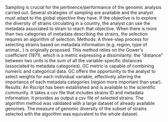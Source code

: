 Sampling is crucial for the pertinence/performance of the genomic analysis carried out. Several strategies of sampling are available and the analyst must adapt to the global objective they have. If the objective is to explore the diversity of strains circulating in a country, the analyst can use the metadata associated to strain to reach that objective. When there is more than two categories of metadata describing the strains, the selection requires an algorithm of selection. 
Methods: A three-step process for selecting strains based on metadata information (e.g. region, type of animal…) is originally proposed. This method relies on the Gower's coefficient (1971), which is a metric expressing a dissimilarity: the “distance” between two units is the sum of all the variable-specific distances (associated to metadata categories). GC metric is capable of combining numeric and categorical data. GC offers the opportunity to the analyst to select weights for each individual variable, effectively altering the importance of each metadata categories (region more important than year).      
Results: An Rscript has been established and is available to the scientific community. It takes a csv file that includes strains ID and metadata information. It provides as output a csv file of selected strains. The algorithm method was validated with a large dataset of already available genomes. The measure of genomic diversity of the subset of strains selected with the algorithm was equivalent to the whole dataset.
